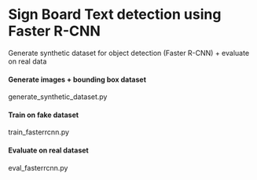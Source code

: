 # Sign Board Text detection using Faster R-CNN
Generate synthetic dataset for object detection (Faster R-CNN) + evaluate on real data


#### Generate images + bounding box dataset
generate_synthetic_dataset.py

#### Train on fake dataset
train_fasterrcnn.py

#### Evaluate on real dataset
eval_fasterrcnn.py

